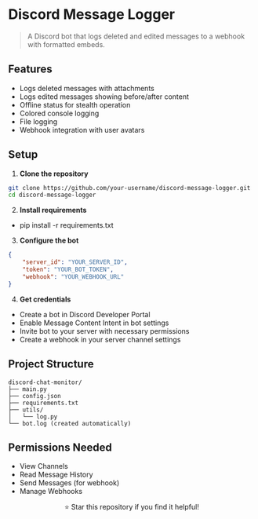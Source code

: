 # Discord Message Logger

> A Discord bot that logs deleted and edited messages to a webhook with formatted embeds.

## Features
- Logs deleted messages with attachments
- Logs edited messages showing before/after content
- Offline status for stealth operation
- Colored console logging
- File logging
- Webhook integration with user avatars

## Setup

1. **Clone the repository**
```bash
git clone https://github.com/your-username/discord-message-logger.git
cd discord-message-logger 
```

2. **Install requirements**
- pip install -r requirements.txt

3. **Configure the bot**

```json
{
    "server_id": "YOUR_SERVER_ID",
    "token": "YOUR_BOT_TOKEN",
    "webhook": "YOUR_WEBHOOK_URL"
}
```

4. **Get credentials**

- Create a bot in Discord Developer Portal
- Enable Message Content Intent in bot settings
- Invite bot to your server with necessary permissions
- Create a webhook in your server channel settings


## Project Structure
```
discord-chat-monitor/
├── main.py
├── config.json
├── requirements.txt
├── utils/
│   └── log.py
└── bot.log (created automatically)
```

## Permissions Needed

- View Channels
- Read Message History
- Send Messages (for webhook)
- Manage Webhooks

<div align="center">
⭐ Star this repository if you find it helpful!
</div>